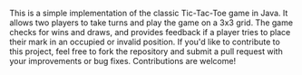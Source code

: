 This is a simple implementation of the classic Tic-Tac-Toe game in Java. It allows two players to take turns and play the game on a 3x3 grid. The game checks for wins and draws, and provides feedback if a player tries to place their mark in an occupied or invalid position.
If you'd like to contribute to this project, feel free to fork the repository and submit a pull request with your improvements or bug fixes. Contributions are welcome!
